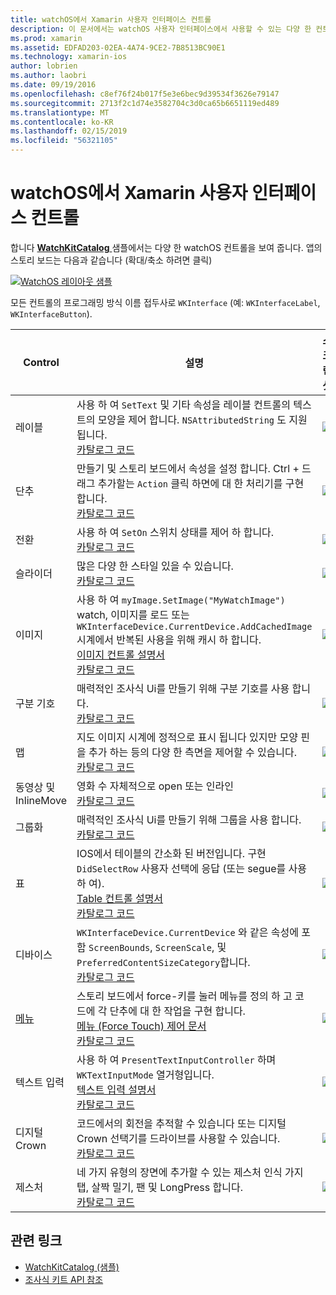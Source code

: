 ```yaml
---
title: watchOS에서 Xamarin 사용자 인터페이스 컨트롤
description: 이 문서에서는 watchOS 사용자 인터페이스에서 사용할 수 있는 다양 한 컨트롤을 설명 합니다. 레이블, 단추, 스위치, 슬라이더, 이미지, 구분 기호, 맵 등의 설명을 제공합니다.
ms.prod: xamarin
ms.assetid: EDFAD203-02EA-4A74-9CE2-7B8513BC90E1
ms.technology: xamarin-ios
author: lobrien
ms.author: laobri
ms.date: 09/19/2016
ms.openlocfilehash: c8ef76f24b017f5e3e6bec9d39534f3626e79147
ms.sourcegitcommit: 2713f2c1d74e3582704c3d0ca65b6651119ed489
ms.translationtype: MT
ms.contentlocale: ko-KR
ms.lasthandoff: 02/15/2019
ms.locfileid: "56321105"
---
```

# <a name="watchos-user-interface-controls-in-xamarin"></a>watchOS에서 Xamarin 사용자 인터페이스 컨트롤

합니다 [ **WatchKitCatalog** ](https://github.com/xamarin/monotouch-samples/tree/master/watchOS/WatchKitCatalog) 샘플에서는 다양 한 watchOS 컨트롤을 보여 줍니다. 앱의 스토리 보드는 다음과 같습니다 (확대/축소 하려면 클릭)

[![](images/storyboard-sml.png "WatchOS 레이아웃 샘플")](images/storyboard.png#lightbox)

모든 컨트롤의 프로그래밍 방식 이름 접두사로 `WKInterface` (예: `WKInterfaceLabel`, `WKInterfaceButton`).

|Control|설명|스크린 샷|
|---|---|---|
|레이블|사용 하 여 `SetText` 및 기타 속성을 레이블 컨트롤의 텍스트의 모양을 제어 합니다. `NSAttributedString` 도 지원 됩니다.<br />[카탈로그 코드](https://github.com/xamarin/ios-samples/blob/master/watchOS/WatchKitCatalog/WatchKit3Extension/LabelDetailController.cs)|![](Images/label.png)|
|단추|만들기 및 스토리 보드에서 속성을 설정 합니다. Ctrl + 드래그 추가할는 `Action` 클릭 하면에 대 한 처리기를 구현 합니다.<br />[카탈로그 코드](https://github.com/xamarin/ios-samples/blob/master/watchOS/WatchKitCatalog/WatchKit3Extension/ButtonDetailController.cs)|![](Images/button.png)|
|전환|사용 하 여 `SetOn` 스위치 상태를 제어 하 합니다.<br />[카탈로그 코드](https://github.com/xamarin/ios-samples/blob/master/watchOS/WatchKitCatalog/WatchKit3Extension/SwitchDetailController.cs)|![](Images/switch.png)|
|슬라이더|많은 다양 한 스타일 있을 수 있습니다.<br />[카탈로그 코드](https://github.com/xamarin/ios-samples/blob/master/watchOS/WatchKitCatalog/WatchKit3Extension/SliderDetailController.cs)|![](Images/slider.png)|
|이미지|사용 하 여 `myImage.SetImage("MyWatchImage")` watch, 이미지를 로드 또는 `WKInterfaceDevice.CurrentDevice.AddCachedImage` 시계에서 반복된 사용을 위해 캐시 하 합니다.<br />[이미지 컨트롤 설명서](~/ios/watchos/user-interface/image.md)<br />[카탈로그 코드](https://github.com/xamarin/ios-samples/blob/master/watchOS/WatchKitCatalog/WatchKit3Extension/ImageDetailController.cs)|![](Images/image.png)|
|구분 기호|매력적인 조사식 Ui를 만들기 위해 구분 기호를 사용 합니다.<br />[카탈로그 코드](https://github.com/xamarin/ios-samples/blob/master/watchOS/WatchKitCatalog/WatchKit3Extension/SeparatorDetailController.cs)|![](Images/separator.png)| 
|맵|지도 이미지 시계에 정적으로 표시 됩니다 있지만 모양 핀을 추가 하는 등의 다양 한 측면을 제어할 수 있습니다.<br />[카탈로그 코드](https://github.com/xamarin/ios-samples/blob/master/watchOS/WatchKitCatalog/WatchKit3Extension/MapDetailController.cs)|![](Images/map.png)|
|동영상 및 InlineMove|영화 수 자체적으로 open 또는 인라인<br />[카탈로그 코드](https://github.com/xamarin/ios-samples/blob/master/watchOS/WatchKitCatalog/WatchKit3Extension/MovieDetailController.cs)|![](Images/movie.png)|
|그룹화|매력적인 조사식 Ui를 만들기 위해 그룹을 사용 합니다.<br />[카탈로그 코드](https://github.com/xamarin/ios-samples/blob/master/watchOS/WatchKitCatalog/WatchKit3Extension/GroupDetailController.cs)|![](Images/group.png)|
|표|IOS에서 테이블의 간소화 된 버전입니다. 구현 `DidSelectRow` 사용자 선택에 응답 (또는 segue를 사용 하 여).<br />[Table 컨트롤 설명서](~/ios/watchos/user-interface/table.md)<br />[카탈로그 코드](https://github.com/xamarin/ios-samples/blob/master/watchOS/WatchKitCatalog/WatchKit3Extension/Table%20Detail%20Controller/TableDetailController.cs)|![](Images/table.png)|
|디바이스|`WKInterfaceDevice.CurrentDevice` 와 같은 속성에 포함 `ScreenBounds`, `ScreenScale`, 및 `PreferredContentSizeCategory`합니다.<br />[카탈로그 코드](https://github.com/xamarin/ios-samples/blob/master/watchOS/WatchKitCatalog/WatchKit3Extension/DeviceDetailController.cs)|![](Images/device.png)|
|[메뉴](~/ios/watchos/user-interface/menu.md)|스토리 보드에서 force-키를 눌러 메뉴를 정의 하 고 코드에 각 단추에 대 한 작업을 구현 합니다.<br />[메뉴 (Force Touch) 제어 문서](~/ios/watchos/user-interface/menu.md)<br />[카탈로그 코드](https://github.com/xamarin/ios-samples/blob/master/watchOS/WatchKitCatalog/WatchKit3Extension/ControllerDetailController.cs)|![](Images/controller.png)|
|텍스트 입력|사용 하 여 `PresentTextInputController` 하며 `WKTextInputMode` 열거형입니다.<br />[텍스트 입력 설명서](~/ios/watchos/user-interface/text-input.md)<br />[카탈로그 코드](https://github.com/xamarin/ios-samples/blob/master/watchOS/WatchKitCatalog/WatchKit3Extension/TextInputController.cs)|![](Images/textinput.png)|
|디지털 Crown|코드에서의 회전을 추적할 수 있습니다 또는 디지털 Crown 선택기를 드라이브를 사용할 수 있습니다.<br />[카탈로그 코드](https://github.com/xamarin/ios-samples/blob/master/watchOS/WatchKitCatalog/WatchKit3Extension/CrownDetailController.cs)|![](Images/digital-crown.png)|
|제스처|네 가지 유형의 장면에 추가할 수 있는 제스처 인식 가지 탭, 살짝 밀기, 팬 및 LongPress 합니다.<br />[카탈로그 코드](https://github.com/xamarin/ios-samples/blob/master/watchOS/WatchKitCatalog/WatchKit3Extension/GestureDetailController.cs)|![](Images/gestures.png)|


## <a name="related-links"></a>관련 링크

- [WatchKitCatalog (샘플)](https://developer.xamarin.com/samples/monotouch/watchOS/WatchKitCatalog/)
- [조사식 키트 API 참조](xref:WatchKit)
